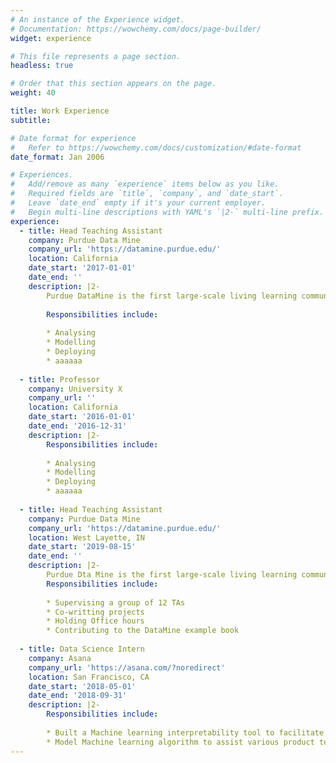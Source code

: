 ```yaml
---
# An instance of the Experience widget.
# Documentation: https://wowchemy.com/docs/page-builder/
widget: experience

# This file represents a page section.
headless: true

# Order that this section appears on the page.
weight: 40

title: Work Experience
subtitle:

# Date format for experience
#   Refer to https://wowchemy.com/docs/customization/#date-format
date_format: Jan 2006

# Experiences.
#   Add/remove as many `experience` items below as you like.
#   Required fields are `title`, `company`, and `date_start`.
#   Leave `date_end` empty if it's your current employer.
#   Begin multi-line descriptions with YAML's `|2-` multi-line prefix.
experience:
  - title: Head Teaching Assistant
    company: Purdue Data Mine 
    company_url: 'https://datamine.purdue.edu/'
    location: California
    date_start: '2017-01-01'
    date_end: ''
    description: |2-
        Purdue DataMine is the first large-scale living learning community for undergraduates from all majors, focused on Data Science for All.  
        
        Responsibilities include:
        
        * Analysing
        * Modelling
        * Deploying
        * aaaaaa
        
  - title: Professor
    company: University X
    company_url: ''
    location: California
    date_start: '2016-01-01'
    date_end: '2016-12-31'
    description: |2-
        Responsibilities include:
        
        * Analysing
        * Modelling
        * Deploying
        * aaaaaa
    
  - title: Head Teaching Assistant
    company: Purdue Data Mine
    company_url: 'https://datamine.purdue.edu/'
    location: West Layette, IN
    date_start: '2019-08-15'
    date_end: ''
    description: |2-
        Purdue Dta Mine is the first large-scale living learning community for undergraduates from all majors, focused on Data Science for All.  
        Responsibilities include:
        
        * Supervising a group of 12 TAs
        * Co-writting projects
        * Holding Office hours
        * Contributing to the DataMine example book
    
  - title: Data Science Intern
    company: Asana
    company_url: 'https://asana.com/?noredirect'
    location: San Francisco, CA
    date_start: '2018-05-01'
    date_end: '2018-09-31'
    description: |2-
        Responsibilities include:
        
        * Built a Machine learning interpretability tool to facilitate business team understanding of machine learning results.
        * Model Machine learning algorithm to assist various product team decisions.
---
```

